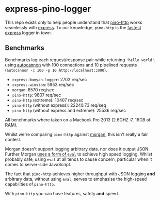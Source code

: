# express-pino-logger

This repo exists only to help people understand that [pino-http](https://github.com/pinojs/pino-http) works seamlessly with [express](http://npm.im/express). To our knowledge, `pino-http` is the [fastest express](#benchmarks) logger in town.

## Benchmarks

Benchmarks log each request/response pair while returning
`'hello world'`, using
[autocannon](https://github.com/mcollina/autocannon) with 100
connections and 10 pipelined requests (`autocannon -c 100 -p 10 http://localhost:3000`).

* `express-bunyan-logger`: 2702 req/sec
* `express-winston`: 5953 req/sec
* `morgan`: 8570 req/sec
* `pino-http`: 9807 req/sec
* `pino-http` (extreme): 10407 req/sec
* `pino-http` (without express): 22240.73 req/seq
* `pino-http` (without express and extreme): 25536 req/sec

All benchmarks where taken on a Macbook Pro 2013 (2.6GHZ i7, 16GB of RAM).

Whilst we're comparing `pino-http` against [morgan](http://npm.im/morgan), this isn't really a fair contest.

Morgan doesn't support logging arbitrary data, nor does it output JSON. Further Morgan [uses a form of `eval`](https://github.com/expressjs/morgan/blob/5da5ff1f5446e3f3ff29d29a2d6582712612bf89/index.js#L383) to achieve high speed logging. Whilst probably safe, using `eval` at all tends to cause concern, particular when it comes to server-side JavaScript.

The fact that `pino-http` achieves higher throughput with JSON logging **and** arbitrary data, without using `eval`, serves to emphasise the high-speed capabilities of `pino-http`.

With `pino-http` you can have features, safety **and** speed.
